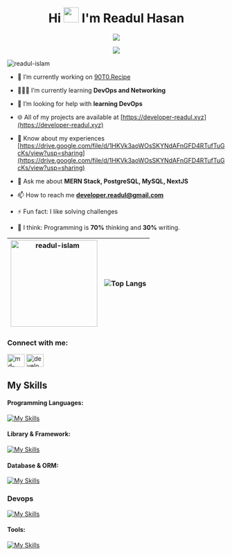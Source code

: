 <h1 align="center">Hi <img src="https://media.giphy.com/media/hvRJCLFzcasrR4ia7z/giphy.gif" width="35"> I'm Readul Hasan</h1>


<p align="center" >
  <a style="font-size:10px" href="https://github.com/DenverCoder1/readme-typing-svg"><img src="https://readme-typing-svg.demolab.com?font=Bebas+Neue&size=15&pause=3000&color=cdcdcd&center=true&vCenter=true&random=false&width=435&height=18&lines=A passionate -;full stack developer"></a>
</p>
<p align="center">
  <a href="https://github.com/DenverCoder1/readme-typing-svg"><img src="https://readme-typing-svg.demolab.com?font=Bebas+Neue&size=24&pause=3000&color=cdcdcd&center=true&vCenter=true&random=false&width=435&height=18&lines=Assalamu++Alaikum+Warahmatullah.;thanks+for+visiting+my+profile"></a>
</p>
<p align="left"> <img src="https://komarev.com/ghpvc/?username=readul-islam&label=Profile%20views&color=0e75b6&style=flat" alt="readul-islam" /> </p>

- 🔭 I’m currently working on [90T0.Recipe]([www.90to.com](https://www.recipe.90to.com/))

- 👨🏻‍💻 I’m currently learning **DevOps and Networking**

- 🤝 I’m looking for help with **learning DevOps**

- 🌐 All of my projects are available at [https://developer-readul.xyz](https://developer-readul.xyz)

- 📄 Know about my experiences [https://drive.google.com/file/d/1HKVk3aoWOsSKYNdAFnGFD4RTufTuGcKs/view?usp=sharing](https://drive.google.com/file/d/1HKVk3aoWOsSKYNdAFnGFD4RTufTuGcKs/view?usp=sharing)

- 💬 Ask me about **MERN Stack, PostgreSQL, MySQL, NextJS**

- 📫 How to reach me **developer.readul@gmail.com**

- ⚡ Fun fact: I like solving challenges

- 🤑 I think: Programming is **70%** thinking and **30%** writing.


| <img height="200em"  src="https://github-readme-streak-stats.herokuapp.com/?user=readul-islam&hide_border=true" alt="readul-islam" />  |![Top Langs](https://github-readme-stats.vercel.app/api/top-langs/?username=readul-islam&show_icons=true&hide_border=true&layout=compact&langs_count=10) |
|---|---|

<h3 align="left">Connect with me:</h3>
<p align="left">
<a href="https://linkedin.com/in/md-readul-islam" target="blank"><img align="center" src="https://raw.githubusercontent.com/rahuldkjain/github-profile-readme-generator/master/src/images/icons/Social/linked-in-alt.svg" alt="md-readul-islam" height="30" width="40" /></a>
<a href="https://www.leetcode.com/developer-readul" target="blank"><img align="center" src="https://raw.githubusercontent.com/rahuldkjain/github-profile-readme-generator/master/src/images/icons/Social/leet-code.svg" alt="developer-readul" height="30" width="40" /></a>
</p>

## My Skills

#### Programming Languages:  
[![My Skills](https://skillicons.dev/icons?i=js,ts,cpp,py&perline=5)]()

#### Library & Framework:  
[![My Skills](https://skillicons.dev/icons?i=react,next,nodejs,express,tailwind,bootstrap,d3&perline=6)]()

#### Database & ORM:  
[![My Skills](https://skillicons.dev/icons?i=mongo,mysql,postgresql,sequelize&perline=6)]()

### Devops
[![My Skills](https://skillicons.dev/icons?i=aws,docker,vercel&perline=5)]()

#### Tools:  
[![My Skills](https://skillicons.dev/icons?i=vscode,vite,linux,git,github,ai,ps&perline=6)]()




